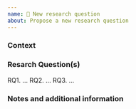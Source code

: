 ```yaml
---
name: 📖 New research question
about: Propose a new research question
---
```


### Context
<!--
  Give a high-level overview to put the research question in
  context and explain why the answer is needed. There should be 
  enough detail for anyone to pick up this ticket and understand 
  the topic of research proposed. If the answer will be some new
  code, consider raising a feature request instead.
-->



### Resarch Question(s)
<!--
  Ask an explicit research question. If there's more than one
  closely related questions, make it a list.

  Consider the scope of the question: too broad a question may
  need a lot of effort to answer thoroughly, but too narrow may
  not produce useful, general answers.
  
  What should the answer look like? Will it be a single fact or
  a document, a spreadsheet, a graph? Who is the intended 
  audience? Should the answer be exact and precise or is a
  quick "ballpark" answer enough? 
  
  A clear question will save wasted effort.
-->
RQ1. ...
RQ2. ...
RQ3. ...


### Notes and additional information
<!--
  Add any context, such as:
   - Possible alternative solutions to the problem being solved
   - Useful resources, such as potentially useful papers, code etc.
   - Screenshots, links to data, etc.
-->
